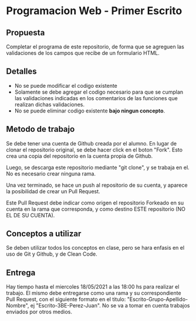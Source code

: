 # Programacion Web - Primer Escrito

## Propuesta
Completar el programa de este repositorio, de forma que se agreguen las validaciones de los campos que recibe de un formulario HTML.

## Detalles
- No se puede modificar el codigo existente
- Solamente se debe agregar el codigo necesario para que se cumplan las validaciones indicadas en los comentarios de las funciones que realizan dichas validaciones.
- No se puede eliminar codigo existente **bajo ningun concepto**.

## Metodo de trabajo
Se debe tener una cuenta de Github creada por el alumno.
En lugar de clonar el repositorio original, se debe hacer click en el boton "Fork". Esto crea una copia del repositorio en la cuenta propia de Github.

Luego, se descarga este repositorio mediante "git clone", y se trabaja en el. No es necesario crear ninguna rama.

Una vez terminado, se hace un push al repositorio de su cuenta, y aparece la posibilidad de crear un Pull Request. 

Este Pull Request debe indicar como origen el repositorio Forkeado en su cuenta en la rama que corresponda, y como destino ESTE repositorio (NO EL DE SU CUENTA).


## Conceptos a utilizar
Se deben utilizar todos los conceptos en clase, pero se hara enfasis en el uso de Git y Github, y de Clean Code.


## Entrega
Hay tiempo hasta el miercoles 18/05/2021 a las 18:00 hs para realizar el trabajo.
El mismo debe entregarse como una rama y su correspondiente Pull Request, con el siguiente formato en el titulo: "Escrito-Grupo-Apellido-Nombre", ej "Escrito-3BE-Perez-Juan".
No se va a tomar en cuenta trabajos enviados por otros medios.
